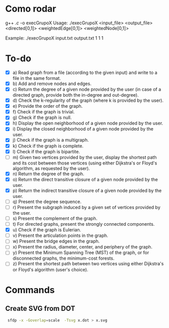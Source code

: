 # Como rodar

g++ *.c* -o execGrupoX
Usage: ./execGrupoX <input_file> <output_file> <directed[0,1]> <weightedEdge[0,1]> <weightedNode[0,1]>

Example: ./execGrupoX input.txt output.txt 1 1 1


# To-do

- [x] a) Read graph from a file (according to the given input) and write to a file in the same format.
- [x] b) Add and remove nodes and edges.
- [x] c) Return the degree of a given node provided by the user (in case of a directed graph, provide both the in-degree and out-degree).
- [x] d) Check the k-regularity of the graph (where k is provided by the user).
- [x] e) Provide the order of the graph.
- [x] f) Check if the graph is trivial.
- [x] g) Check if the graph is null.
- [x] h) Display the open neighborhood of a given node provided by the user.
- [x] i) Display the closed neighborhood of a given node provided by the user.
- [x] j) Check if the graph is a multigraph.
- [x] k) Check if the graph is complete.
- [x] l) Check if the graph is bipartite.
- [ ] m) Given two vertices provided by the user, display the shortest path and its cost between those vertices (using either Dijkstra's or Floyd's algorithm, as requested by the user).
- [x] n) Return the degree of the graph.
- [x] o) Return the direct transitive closure of a given node provided by the user.
- [x] p) Return the indirect transitive closure of a given node provided by the user.
- [ ] q) Present the degree sequence.
- [ ] r) Present the subgraph induced by a given set of vertices provided by the user.
- [ ] s) Present the complement of the graph.
- [ ] t) For directed graphs, present the strongly connected components.
- [x] u) Check if the graph is Eulerian.
- [ ] v) Present the articulation points in the graph.
- [ ] w) Present the bridge edges in the graph.
- [ ] x) Present the radius, diameter, center, and periphery of the graph.
- [ ] y) Present the Minimum Spanning Tree (MST) of the graph, or for disconnected graphs, the minimum-cost forests.
- [ ] z) Present the shortest path between two vertices using either Dijkstra's or Floyd's algorithm (user's choice).

# Commands

## Create SVG from DOT

```bash
 sfdp -x -Goverlap=scale  -Tsvg x.dot > x.svg
```

